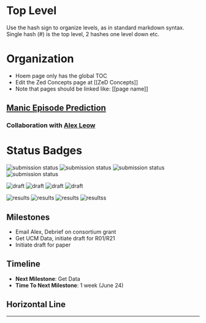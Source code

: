 # Top Level

Use the hash sign to organize levels, as in standard markdown syntax.
Single hash (#) is the top level, 2 hashes one level down etc.

# Organization

+ Hoem page only has the global TOC
+ Edit the Zed Concepts page at [[ZeD Concepts]]
+ Note that pages should be linked like: \[\[page name\]\]


## [Manic Episode Prediction](https://github.com/zeroknowledgediscovery/pub_manic_)
### **Collaboration with** [Alex Leow](alexxxllet@gmail.com) 

# Status Badges
![submission status](https://img.shields.io/badge/submission%20status-under%20review-green)
![submission status](https://img.shields.io/badge/submission%20status-submitted-yellow)
![submission status](https://img.shields.io/badge/submission%20status-preparation-orange)
![submission status](https://img.shields.io/badge/submission%20status-preparation-lightgrey)

![draft](https://img.shields.io/badge/draft%20status-complete-green)
![draft](https://img.shields.io/badge/draft%20status-preparation-yellow)
![draft](https://img.shields.io/badge/draft%20status-preparation-orange)
![draft](https://img.shields.io/badge/draft%20status-preparation-lightgrey)

![results](https://img.shields.io/badge/draft%20status-complete-green)
![results](https://img.shields.io/badge/draft%20status-preparation-yellow)
![results](https://img.shields.io/badge/draft%20status-preparation-orange)
![resultss](https://img.shields.io/badge/draft%20status-preparation-lightgrey)

## Milestones

+ Email Alex, Debrief on consortium grant
+ Get UCM Data, initiate draft for R01/R21
+ Initiate draft for paper

## Timeline

- **Next Milestone**: Get Data
- **Time To Next Milestone**: 1 week (June 24)

## Horizontal Line

---

